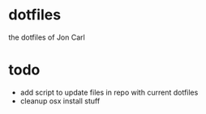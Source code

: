 # dotfiles
the dotfiles of Jon Carl

# todo
- add script to update files in repo with current dotfiles
- cleanup osx install stuff
